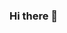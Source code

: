 ### Hi there 👋

<!--
**jordinebot/jordinebot** is a ✨ _special_ ✨ repository because its `README.md` (this file) appears on your GitHub profile.

Here are some ideas to get you started:

- 🔭 I’m currently working on React apps
- 🌱 I’m currently learning Docker, K8s, CI/CD
- 💬 Ask me about Loom
- 📫 How to reach me: e-mail, please.
- 😄 Pronouns: He/Him
-->
